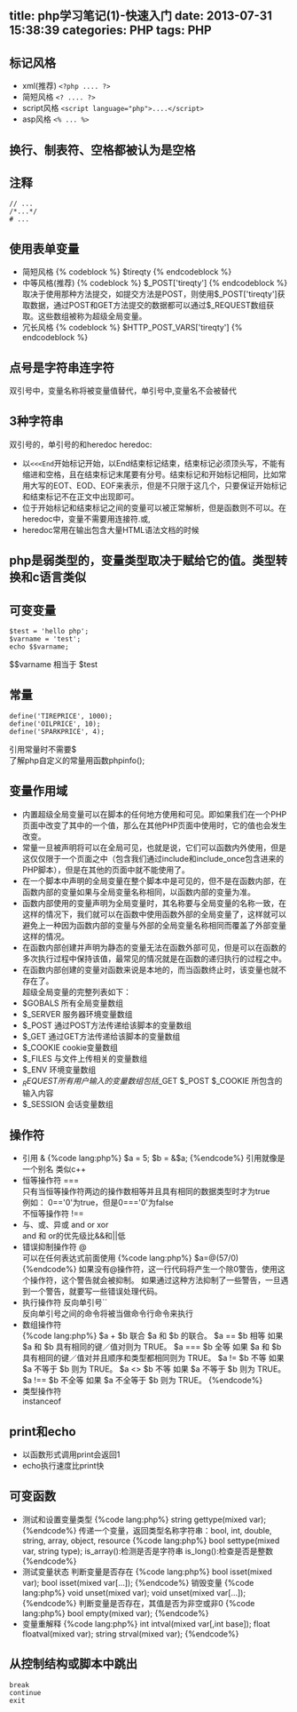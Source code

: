 title: php学习笔记(1)-快速入门
date: 2013-07-31 15:38:39
categories: PHP
tags: PHP
---
## 标记风格

* xml(推荐) `<?php .... ?>`
* 简短风格 `<? .... ?>`
* script风格 `<script language="php">....</script>`
* asp风格 `<% ... %>`

<!-- more -->

## 换行、制表符、空格都被认为是空格

## 注释 

```
// ...    
/*...*/  
# ...
```

## 使用表单变量

* 简短风格
    {% codeblock %}
    $tireqty
    {% endcodeblock %}
* 中等风格(推荐)
    {% codeblock %}
    $_POST['tireqty']
    {% endcodeblock %}
    取决于使用那种方法提交，如提交方法是POST，则使用$_POST['tireqty']获取数据，通过POST和GET方法提交的数据都可以通过$_REQUEST数组获取。这些数组被称为超级全局变量。  
* 冗长风格
    {% codeblock %}
    $HTTP_POST_VARS['tireqty']
    {% endcodeblock %}

## 点号是字符串连字符  

双引号中，变量名称将被变量值替代，单引号中,变量名不会被替代

## 3种字符串  

双引号的，单引号的和heredoc
heredoc:
* 以`<<<End`开始标记开始，以End结束标记结束，结束标记必须顶头写，不能有缩进和空格，且在结束标记末尾要有分号。结束标记和开始标记相同，比如常用大写的EOT、EOD、EOF来表示，但是不只限于这几个，只要保证开始标记和结束标记不在正文中出现即可。
* 位于开始标记和结束标记之间的变量可以被正常解析，但是函数则不可以。在heredoc中，变量不需要用连接符.或,
* heredoc常用在输出包含大量HTML语法文档的时候

## php是弱类型的，变量类型取决于赋给它的值。类型转换和c语言类似

## 可变变量

```
$test = 'hello php';
$varname = 'test';
echo $$varname;
```
$$varname 相当于 $test

## 常量

```
define('TIREPRICE', 1000);
define('OILPRICE', 10);
define('SPARKPRICE', 4);
```
引用常量时不需要$  
了解php自定义的常量用函数phpinfo();

## 变量作用域

* 内置超级全局变量可以在脚本的任何地方使用和可见。即如果我们在一个PHP页面中改变了其中的一个值，那么在其他PHP页面中使用时，它的值也会发生改变。
* 常量一旦被声明将可以在全局可见，也就是说，它们可以函数内外使用，但是这仅仅限于一个页面之中（包含我们通过include和include_once包含进来的PHP脚本），但是在其他的页面中就不能使用了。 
* 在一个脚本中声明的全局变量在整个脚本中是可见的，但不是在函数内部，在函数内部的变量如果与全局变量名称相同，以函数内部的变量为准。 
* 函数内部使用的变量声明为全局变量时，其名称要与全局变量的名称一致，在这样的情况下，我们就可以在函数中使用函数外部的全局变量了，这样就可以避免上一种因为函数内部的变量与外部的全局变量名称相同而覆盖了外部变量这样的情况。 
* 在函数内部创建并声明为静态的变量无法在函数外部可见，但是可以在函数的多次执行过程中保持该值，最常见的情况就是在函数的递归执行的过程之中。 
* 在函数内部创建的变量对函数来说是本地的，而当函数终止时，该变量也就不存在了。   
超级全局变量的完整列表如下：
* $GOBALS 所有全局变量数组
* $_SERVER 服务器环境变量数组
* $_POST 通过POST方法传递给该脚本的变量数组
* $_GET 通过GET方法传递给该脚本的变量数组
* $_COOKIE cookie变量数组
* $_FILES 与文件上传相关的变量数组
* $_ENV 环境变量数组
* $_REQUEST 所有用户输入的变量数组包括$_GET $_POST $_COOKIE 所包含的输入内容
* $_SESSION 会话变量数组 

## 操作符

* 引用 &
    {%code lang:php%}
    $a = 5;
    $b = &$a;
    {%endcode%}
    引用就像是一个别名 类似c++ 
* 恒等操作符 ===  
    只有当恒等操作符两边的操作数相等并且具有相同的数据类型时才为true  
    例如： 0=='0'为true，但是0==='0'为false  
    不恒等操作符 !==
* 与、或、异或 and or xor  
    and 和 or的优先级比&&和||低
* 错误抑制操作符 @  
    可以在任何表达式前面使用
    {%code lang:php%}
    $a=@(57/0)
    {%endcode%}
    如果没有@操作符，这一行代码将产生一个除0警告，使用这个操作符，这个警告就会被抑制。
    如果通过这种方法抑制了一些警告，一旦遇到一个警告，就要写一些错误处理代码。
* 执行操作符 反向单引号``  
    反向单引号之间的命令将被当做命令行命令来执行
* 数组操作符  
    {%code lang:php%}
    $a + $b 	联合 	$a 和 $b 的联合。
    $a == $b 	相等 	如果 $a 和 $b 具有相同的键／值对则为 TRUE。
    $a === $b 	全等 	如果 $a 和 $b 具有相同的键／值对并且顺序和类型都相同则为 TRUE。
    $a != $b 	不等 	如果 $a 不等于 $b 则为 TRUE。
    $a <> $b 	不等 	如果 $a 不等于 $b 则为 TRUE。
    $a !== $b 	不全等 	如果 $a 不全等于 $b 则为 TRUE。
    {%endcode%}
* 类型操作符  
    instanceof

## print和echo  

* 以函数形式调用print会返回1  
*  echo执行速度比print快 

## 可变函数  

* 测试和设置变量类型
    {%code lang:php%}
    string gettype(mixed var);
    {%endcode%}
    传递一个变量，返回类型名称字符串：bool, int, double, string, array, object, resource
    {%code lang:php%}
    bool settype(mixed var, string type);
    is_array():检测是否是字符串
    is_long():检查是否是整数
    {%endcode%}
* 测试变量状态
    判断变量是否存在
    {%code lang:php%}
    bool isset(mixed var);
    bool isset(mixed var[...]);
    {%endcode%}
    销毁变量
    {%code lang:php%}
    void unset(mixed var);
    void unset(mixed var[...]);
    {%endcode%}
    判断变量是否存在，其值是否为非空或非0
    {%code lang:php%}
    bool empty(mixed var);
    {%endcode%}
* 变量重解释
    {%code lang:php%}
    int intval(mixed var[,int base]);
    float floatval(mixed var);
    string strval(mixed var);
    {%endcode%}

## 从控制结构或脚本中跳出

```
break
continue
exit
```
